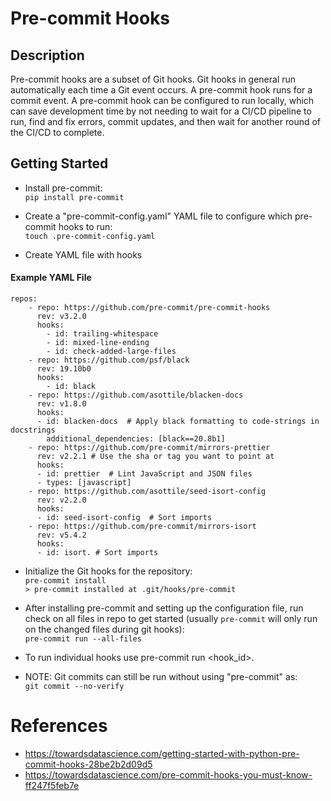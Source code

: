 # Pre-commit Hooks

## Description
Pre-commit hooks are a subset of Git hooks. Git hooks in general run automatically each time a Git event occurs. A pre-commit hook runs for a commit event. A pre-commit hook can be configured to run locally, which can save development time by not needing to wait for a CI/CD pipeline to run, find and fix errors, commit updates, and then wait for another round of the CI/CD to complete.

## Getting Started
- Install pre-commit:\
`pip install pre-commit`

- Create a "pre-commit-config.yaml" YAML file to configure which pre-commit hooks to run:\
`touch .pre-commit-config.yaml`

- Create YAML file with hooks

#### Example YAML File
```
repos:
    - repo: https://github.com/pre-commit/pre-commit-hooks
      rev: v3.2.0
      hooks:
        - id: trailing-whitespace
        - id: mixed-line-ending
        - id: check-added-large-files
    - repo: https://github.com/psf/black
      rev: 19.10b0
      hooks:
        - id: black
    - repo: https://github.com/asottile/blacken-docs
      rev: v1.8.0
      hooks:
      - id: blacken-docs  # Apply black formatting to code-strings in docstrings
        additional_dependencies: [black==20.8b1]
    - repo: https://github.com/pre-commit/mirrors-prettier
      rev: v2.2.1 # Use the sha or tag you want to point at
      hooks:
      - id: prettier  # Lint JavaScript and JSON files
      - types: [javascript]
    - repo: https://github.com/asottile/seed-isort-config
      rev: v2.2.0
      hooks:
      - id: seed-isort-config  # Sort imports
    - repo: https://github.com/pre-commit/mirrors-isort
      rev: v5.4.2
      hooks:
      - id: isort. # Sort imports
 ``` 
 
- Initialize the Git hooks for the repository:  
`pre-commit install`\
`> pre-commit installed at .git/hooks/pre-commit`

- After installing pre-commit and setting up the configuration file, run check on all files in repo to get started (usually `pre-commit` will only run on the changed files during git hooks):\
`pre-commit run --all-files`

- To run individual hooks use pre-commit run <hook_id>.

- NOTE: Git commits can still be run without using "pre-commit" as:  
 `git commit --no-verify`

 
 # References
 - https://towardsdatascience.com/getting-started-with-python-pre-commit-hooks-28be2b2d09d5
 - https://towardsdatascience.com/pre-commit-hooks-you-must-know-ff247f5feb7e


 
